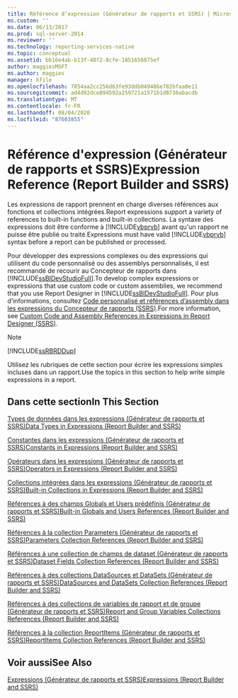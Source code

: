 ```yaml
---
title: Référence d’expression (Générateur de rapports et SSRS) | Microsoft Docs
ms.custom: ''
ms.date: 06/13/2017
ms.prod: sql-server-2014
ms.reviewer: ''
ms.technology: reporting-services-native
ms.topic: conceptual
ms.assetid: bb16e4ab-b13f-48f2-8cfe-1851656875ef
author: maggiesMSFT
ms.author: maggies
manager: kfile
ms.openlocfilehash: 7854aa2cc256d63fe93ddb049486e782bfaa0e11
ms.sourcegitcommit: ad4d92dce894592a259721a1571b1d8736abacdb
ms.translationtype: MT
ms.contentlocale: fr-FR
ms.lasthandoff: 08/04/2020
ms.locfileid: "87603855"
---
```

# <a name="expression-reference-report-builder-and-ssrs"></a><span data-ttu-id="9e6fd-102">Référence d'expression (Générateur de rapports et SSRS)</span><span class="sxs-lookup"><span data-stu-id="9e6fd-102">Expression Reference (Report Builder and SSRS)</span></span>
  <span data-ttu-id="9e6fd-103">Les expressions de rapport prennent en charge diverses références aux fonctions et collections intégrées.</span><span class="sxs-lookup"><span data-stu-id="9e6fd-103">Report expressions support a variety of references to built-in functions and built-in collections.</span></span> <span data-ttu-id="9e6fd-104">La syntaxe des expressions doit être conforme à [!INCLUDE[vbprvb](../../includes/vbprvb-md.md)] avant qu'un rapport ne puisse être publié ou traité.</span><span class="sxs-lookup"><span data-stu-id="9e6fd-104">Expressions must have valid [!INCLUDE[vbprvb](../../includes/vbprvb-md.md)] syntax before a report can be published or processed.</span></span>  
  
 <span data-ttu-id="9e6fd-105">Pour développer des expressions complexes ou des expressions qui utilisent du code personnalisé ou des assemblys personnalisés, il est recommandé de recourir au Concepteur de rapports dans [!INCLUDE[ssBIDevStudioFull](../../includes/ssbidevstudiofull-md.md)].</span><span class="sxs-lookup"><span data-stu-id="9e6fd-105">To develop complex expressions or expressions that use custom code or custom assemblies, we recommend that you use Report Designer in [!INCLUDE[ssBIDevStudioFull](../../includes/ssbidevstudiofull-md.md)].</span></span> <span data-ttu-id="9e6fd-106">Pour plus d’informations, consultez [Code personnalisé et références d’assembly dans les expressions du Concepteur de rapports &#40;SSRS&#41;](custom-code-and-assembly-references-in-expressions-in-report-designer-ssrs.md).</span><span class="sxs-lookup"><span data-stu-id="9e6fd-106">For more information, see [Custom Code and Assembly References in Expressions in Report Designer &#40;SSRS&#41;](custom-code-and-assembly-references-in-expressions-in-report-designer-ssrs.md).</span></span>  
  
> [!NOTE]  
>  [!INCLUDE[ssRBRDDup](../../includes/ssrbrddup-md.md)]  
  
 <span data-ttu-id="9e6fd-107">Utilisez les rubriques de cette section pour écrire les expressions simples incluses dans un rapport.</span><span class="sxs-lookup"><span data-stu-id="9e6fd-107">Use the topics in this section to help write simple expressions in a report.</span></span>  
  
## <a name="in-this-section"></a><span data-ttu-id="9e6fd-108">Dans cette section</span><span class="sxs-lookup"><span data-stu-id="9e6fd-108">In This Section</span></span>  
 [<span data-ttu-id="9e6fd-109">Types de données dans les expressions &#40;Générateur de rapports et SSRS&#41;</span><span class="sxs-lookup"><span data-stu-id="9e6fd-109">Data Types in Expressions &#40;Report Builder and SSRS&#41;</span></span>](expressions-report-builder-and-ssrs.md)  
  
 [<span data-ttu-id="9e6fd-110">Constantes dans les expressions &#40;Générateur de rapports et SSRS&#41;</span><span class="sxs-lookup"><span data-stu-id="9e6fd-110">Constants in Expressions &#40;Report Builder and SSRS&#41;</span></span>](constants-in-expressions-report-builder-and-ssrs.md)  
  
 [<span data-ttu-id="9e6fd-111">Opérateurs dans les expressions &#40;Générateur de rapports et SSRS&#41;</span><span class="sxs-lookup"><span data-stu-id="9e6fd-111">Operators in Expressions &#40;Report Builder and SSRS&#41;</span></span>](operators-in-expressions-report-builder-and-ssrs.md)  
  
 [<span data-ttu-id="9e6fd-112">Collections intégrées dans les expressions &#40;Générateur de rapports et SSRS&#41;</span><span class="sxs-lookup"><span data-stu-id="9e6fd-112">Built-in Collections in Expressions &#40;Report Builder and SSRS&#41;</span></span>](built-in-collections-in-expressions-report-builder.md)  
  
 [<span data-ttu-id="9e6fd-113">Références à des champs Globals et Users prédéfinis &#40;Générateur de rapports et SSRS&#41;</span><span class="sxs-lookup"><span data-stu-id="9e6fd-113">Built-in Globals and Users References &#40;Report Builder and SSRS&#41;</span></span>](built-in-collections-built-in-globals-and-users-references-report-builder.md)  
  
 [<span data-ttu-id="9e6fd-114">Références à la collection Parameters &#40;Générateur de rapports et SSRS&#41;</span><span class="sxs-lookup"><span data-stu-id="9e6fd-114">Parameters Collection References &#40;Report Builder and SSRS&#41;</span></span>](built-in-collections-parameters-collection-references-report-builder.md)  
  
 [<span data-ttu-id="9e6fd-115">Références à une collection de champs de dataset &#40;Générateur de rapports et SSRS&#41;</span><span class="sxs-lookup"><span data-stu-id="9e6fd-115">Dataset Fields Collection References &#40;Report Builder and SSRS&#41;</span></span>](built-in-collections-dataset-fields-collection-references-report-builder.md)  
  
 [<span data-ttu-id="9e6fd-116">Références à des collections DataSources et DataSets &#40;Générateur de rapports et SSRS&#41;</span><span class="sxs-lookup"><span data-stu-id="9e6fd-116">DataSources and DataSets Collection References &#40;Report Builder and SSRS&#41;</span></span>](built-in-collections-datasources-and-datasets-references-report-builder.md)  
  
 [<span data-ttu-id="9e6fd-117">Références à des collections de variables de rapport et de groupe &#40;Générateur de rapports et SSRS&#41;</span><span class="sxs-lookup"><span data-stu-id="9e6fd-117">Report and Group Variables Collections References &#40;Report Builder and SSRS&#41;</span></span>](built-in-collections-report-and-group-variables-references-report-builder.md)  
  
 [<span data-ttu-id="9e6fd-118">Références à la collection ReportItems &#40;Générateur de rapports et SSRS&#41;</span><span class="sxs-lookup"><span data-stu-id="9e6fd-118">ReportItems Collection References &#40;Report Builder and SSRS&#41;</span></span>](built-in-collections-reportitems-collection-references-report-builder.md)  
  
## <a name="see-also"></a><span data-ttu-id="9e6fd-119">Voir aussi</span><span class="sxs-lookup"><span data-stu-id="9e6fd-119">See Also</span></span>  
 [<span data-ttu-id="9e6fd-120">Expressions &#40;Générateur de rapports et SSRS&#41;</span><span class="sxs-lookup"><span data-stu-id="9e6fd-120">Expressions &#40;Report Builder and SSRS&#41;</span></span>](expressions-report-builder-and-ssrs.md)  
  
  
